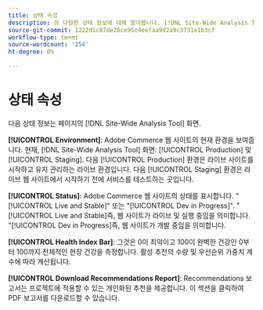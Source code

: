 ```yaml
---
title: 상태 속성
description: 의 다양한 상태 정보에 대해 알아봅니다. [!DNL Site-Wide Analysis Tool].
source-git-commit: 1222d1c87de26ce95c4eefaa9d2a9c3731e1b3cf
workflow-type: tm+mt
source-wordcount: '154'
ht-degree: 0%

---
```


# 상태 속성

다음 상태 정보는 페이지의 [!DNL Site-Wide Analysis Tool] 화면.

**[!UICONTROL Environment]**: Adobe Commerce 웹 사이트의 현재 환경을 보여줍니다. 현재, [!DNL Site-Wide Analysis Tool] 화면: [!UICONTROL Production] 및 [!UICONTROL Staging]. 다음 [!UICONTROL Production] 환경은 라이브 사이트를 시작하고 유지 관리하는 라이브 환경입니다. 다음 [!UICONTROL Staging] 환경은 라이브 웹 사이트에서 시작하기 전에 서비스를 테스트하는 곳입니다.

**[!UICONTROL Status]**: Adobe Commerce 웹 사이트의 상태를 표시합니다. &quot;[!UICONTROL Live and Stable]&quot; 또는 &quot;[!UICONTROL Dev in Progress]&quot;. &quot;[!UICONTROL Live and Stable]즉, 웹 사이트가 라이브 및 실행 중임을 의미합니다. &quot;[!UICONTROL Dev in Progress]즉, 웹 사이트가 개발 중임을 의미합니다.

**[!UICONTROL Health Index Bar]**: 그것은 0이 최악이고 100이 완벽한 건강인 0부터 100까지 전체적인 현장 건강을 측정합니다. 활성 추천의 수량 및 우선순위 가중치 계수에 따라 계산됩니다.

**[!UICONTROL Download Recommendations Report]**: Recommendations 보고서는 프로젝트에 적용할 수 있는 개인화된 추천을 제공합니다. 이 섹션을 클릭하여 PDF 보고서를 다운로드할 수 있습니다.



